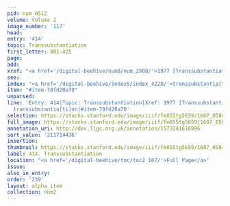 ```yaml
---
pid: num_0512
volume: Volume 2
image_number: '117'
head:
entry: '414'
topic: Transsubstantiation
first_letter: 401-425
page:
add:
xref: "<a href='/digital-beehive/num8/num_2908/'>1977 [Transsubstantiation]</a>"
see:
index: "<a href='/digital-beehive/index5/index_4220/'>transsubstantia[ti]on</a>"
item: "#item-78fd20a70"
unparsed:
line: 'Entry: 414|Topic: Transsubstantiation|Xref: 1977 [Transsubstantiation]|Index:
  transsubstantia[ti]on|#item-78fd20a70'
selection: https://stacks.stanford.edu/image/iiif/fm855tg5659/1607_0584/333,4436,2979,590/full/0/default.jpg
full_image: https://stacks.stanford.edu/image/iiif/fm855tg5659/1607_0584/full/full/0/default.jpg
annotation_uri: http://dev.llgc.org.uk/annotation/1573241616996
sort_value: '211714436'
insertion:
thumbnail: https://stacks.stanford.edu/image/iiif/fm855tg5659/1607_0584/333,4436,600,180/250,/0/default.jpg
label: 414. Transsubstantiation
location: "<a href='/digital-beehive/toc/toc2_107/'>Full Page</a>"
issue:
also_in_entry:
order: '239'
layout: alpha_item
collection: num2
---
```

